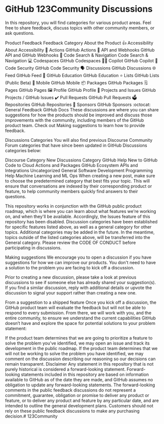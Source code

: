 # GitHub 123Community Discussions
In this repository, you will find categories for various product areas. Feel free to share feedback, discuss topics with other community members, or ask questions.

Product Feedback Feedback Category About the Product 👍 Accessibility About Accessibility 🚢 Actions GitHub Actions 🔁 API and Webhooks GitHub API and GitHub Webhooks 🔎 Code Search & Navigation Code Search & Navigation 💻 Codespaces GitHub Codespaces 👩‍✈️ Copilot GitHub Copilot 🤖 Code Security GitHub Code Security 🗣️ Discussions GitHub Discussions 🌐 Feed GitHub Feed 🎒 GitHub Education GitHub Education ⭐ Lists GitHub Lists (Public Beta) 📱 Mobile GitHub Mobile 📦 Packages GitHub Packages 🗒️ Pages GitHub Pages 🖼️ Profile GitHub Profile 🐙 Projects and Issues GitHub Projects / GitHub Issues ✔️ Pull Requests GitHub Pull Requests 🗳️ Repositories GitHub Repositories 💖 Sponsors GitHub Sponsors :octocat: General Feedback GitHub Docs These discussions are where you can share suggestions for how the products should be improved and discuss those improvements with the community, including members of the GitHub product team. Check out Making suggestions to learn how to provide feedback.

Discussions Categories You will also find previous Discourse Community Forum categories that have since been updated in GitHub Discussions categories below:

Discourse Category New Discussions Category GitHub Help New to GitHub Code to Cloud Actions and Packages GitHub Ecosystem APIs and Integrations Uncategorized General Software Development Programming Help Machine Learning and ML Ops When creating a new post, make sure to choose the predetermined category that best fits your topic. This will ensure that conversations are indexed by their corresponding product or feature, to help community members quickly find answers to their questions.

This repository works in conjunction with the GitHub public product roadmap, which is where you can learn about what features we're working on, and when they'll be available. Accordingly, the Issues feature of this repository has been disabled. Discussion categories have been established for specific features listed above, as well as a general category for other topics. Additional categories may be added in the future. In the meantime, topics outside of the listed categories above, will be transferred into the General category. Please review the CODE OF CONDUCT before participating in discussions.

Making suggestions We encourage you to open a discussion if you have suggestions for how we can improve our products. You don't need to have a solution to the problem you are facing to kick off a discussion.

Prior to creating a new discussion, please take a look at previous discussions to see if someone else has already shared your suggestion(s). If you find a similar discussion, reply with additional details or upvote the discussion to signal your support rather than creating a new one.

From a suggestion to a shipped feature Once you kick off a discussion, the GitHub product team will evaluate the feedback but will not be able to respond to every submission. From there, we will work with you, and the entire community, to ensure we understand the current capabilities GitHub doesn’t have and explore the space for potential solutions to your problem statement:

If the product team determines that we are going to prioritize a feature to solve the problem you've identified, we may open an issue and track its development in the public roadmap. If the product team determines that we will not be working to solve the problem you have identified, we may comment on the discussion describing our reasoning so our decisions can remain transparent. Disclaimer Any statement in this repository that is not purely historical is considered a forward-looking statement. Forward-looking statements included in this repository are based on information available to GitHub as of the date they are made, and GitHub assumes no obligation to update any forward-looking statements. The forward-looking comments in the public feedback discussions do not represent a commitment, guarantee, obligation or promise to deliver any product or feature, or to deliver any product and feature by any particular date, and are intended to outline the general development plans. Customers should not rely on these public feedback discussions to make any purchasing decision.# 123Community
